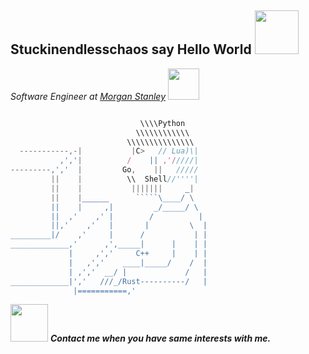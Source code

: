 <h2>Stuckinendlesschaos say Hello World <img src="https://media.giphy.com/media/12oufCB0MyZ1Go/giphy.gif" width="70"></h2>
<p><em>Software Engineer at <a href="https://www.morganstanley.com">Morgan Stanley</a>
<img src="https://media.giphy.com/media/WUlplcMpOCEmTGBtBW/giphy.gif" width="50"> 
</em></p>

```javascript

                             \\\\Python
                            \\\\\\\\\\\\
                          \\\\\\\\\\\\\\\
  -----------,-|           |C>   // Lua)\|
           ,','|          /    || ,'/////|
---------,','  |         Go,    ||   /////
         ||    |          \\  Shell//''''|
         ||    |           |||||||     _|
         ||    |______      `````\____/ \
         ||    |     ,|         _/_____/ \
         ||  ,'    ,' |        /          |
         ||,'    ,'   |       |         \  |
_________|/    ,'     |      /           | |
_____________,'      ,',_____|      |    | |
             |     ,','     C++     |    | |
             |   ,','    ____|_____/    /  |
             | ,','  __/ |             /   |
_____________|','   ///_/Rust----------/   |
              |===========,'
```


<img src="https://media.giphy.com/media/LnQjpWaON8nhr21vNW/giphy.gif" width="60"> <em><b>Contact me when you have same interests with me.</b></em>
